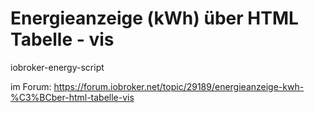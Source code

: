 # Energieanzeige (kWh) über HTML Tabelle - vis
iobroker-energy-script


im Forum: https://forum.iobroker.net/topic/29189/energieanzeige-kwh-%C3%BCber-html-tabelle-vis
